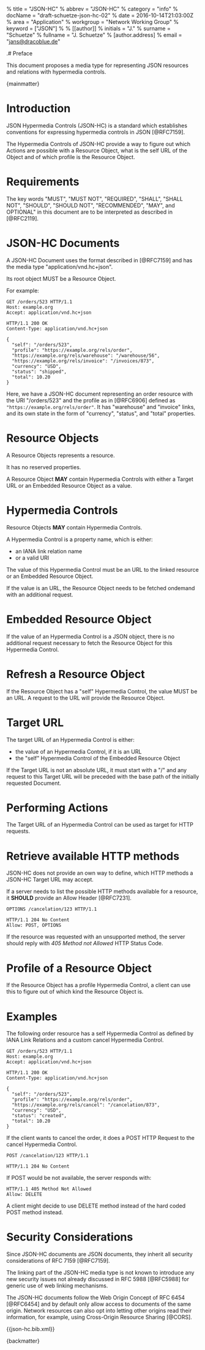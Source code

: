 % title = "JSON-HC"
% abbrev = "JSON-HC"
% category = "info"
% docName = "draft-schuetze-json-hc-02"
% date = 2016-10-14T21:03:00Z
% area = "Application"
% workgroup = "Network Working Group"
% keyword = ["JSON"]
%
% [[author]]
% initials = "J."
% surname  = "Schuetze"
% fullname = "J. Schuetze"
%   [author.address]
%   email = "jans@dracoblue.de"

.# Preface

This document proposes a media type for representing JSON resources and relations with hypermedia controls.

{mainmatter}

# Introduction

JSON Hypermedia Controls (JSON-HC) is a standard which
establishes conventions for expressing hypermedia controls in JSON [@RFC7159].

The Hypermedia Controls of JSON-HC provide a way to figure out which Actions are possible with a Resource Object, what is the self URL of the Object and of which profile is the Resource Object.

# Requirements

The key words "MUST", "MUST NOT", "REQUIRED", "SHALL", "SHALL NOT", "SHOULD", "SHOULD NOT", "RECOMMENDED",  "MAY", and OPTIONAL" in this document are to be interpreted as described in [@RFC2119].

# JSON-HC Documents

A JSON-HC Document uses the format described in [@RFC7159] and has the media type "application/vnd.hc+json".

Its root object MUST be a Resource Object.

For example:

    GET /orders/523 HTTP/1.1
    Host: example.org
    Accept: application/vnd.hc+json

    HTTP/1.1 200 OK
    Content-Type: application/vnd.hc+json

    {
      "self": "/orders/523",
      "profile": "https://example.org/rels/order",
      "https://example.org/rels/warehouse": "/warehouse/56",
      "https://example.org/rels/invoice": "/invoices/873",
      "currency": "USD",
      "status": "shipped",
      "total": 10.20
    }


Here, we have a JSON-HC document representing an order resource with the URI "/orders/523" and the profile as in [@RFC6906] defined as `"https://example.org/rels/order"`. It has "warehouse" and "invoice" links, and its own state in the form of "currency", "status", and "total" properties.

# Resource Objects

A Resource Objects represents a resource.

It has no reserved properties.

A Resource Object **MAY** contain Hypermedia Controls with either a Target URL or an Embedded Resource Object as a value.

# Hypermedia Controls

Resource Objects **MAY** contain Hypermedia Controls.

A Hypermedia Control is a property name, which is either:

* an IANA link relation name
* or a valid URI

The value of this Hypermedia Control must be an URL to the linked resource or an Embedded Resource Object.

If the value is an URL, the Resource Object needs to be fetched ondemand with an additional request.

# Embedded Resource Object

If the value of an Hypermedia Control is a JSON object, there is no additional request necessary to fetch the Resource Object for this Hypermedia Control.

# Refresh a Resource Object

If the Resource Object has a "self" Hypermedia Control, the value MUST be an URL. A request to the URL will provide the Resource Object.

# Target URL

The target URL of an Hypermedia Control is either:

* the value of an Hypermedia Control, if it is an URL
* the "self" Hypermedia Control of the Embedded Resource Object

If the Target URL is not an absolute URL, it must start with a "/" and any request to this Target URL will be preceded with the base path of the initially requested Document.

# Performing Actions

The Target URL of an Hypermedia Control can be used as target for HTTP requests.

# Retrieve available HTTP methods

JSON-HC does not provide an own way to define, which HTTP methods a JSON-HC Target URL may accept.

If a server needs to list the possible HTTP methods available for a resource, it **SHOULD** provide an Allow Header [@RFC7231].

    OPTIONS /cancelation/123 HTTP/1.1

    HTTP/1.1 204 No Content
    Allow: POST, OPTIONS

If the resource was requested with an unsupported method, the server should reply with *405 Method not Allowed* HTTP Status Code.

# Profile of a Resource Object

If the Resource Object has a profile Hypermedia Control, a client can use this to figure out of which kind the Resource Object is.

# Examples

The following order resource has a self Hypermedia Control as defined by IANA Link Relations and a custom cancel Hypermedia Control.

    GET /orders/523 HTTP/1.1
    Host: example.org
    Accept: application/vnd.hc+json

    HTTP/1.1 200 OK
    Content-Type: application/vnd.hc+json

    {
      "self": "/orders/523",
      "profile": "https://example.org/rels/order",
      "https://example.org/rels/cancel": "/cancelation/873",
      "currency": "USD",
      "status": "created",
      "total": 10.20
    }

If the client wants to cancel the order, it does a POST HTTP Request to the cancel Hypermedia Control.

    POST /cancelation/123 HTTP/1.1

    HTTP/1.1 204 No Content

If POST would be not available, the server responds with:

    HTTP/1.1 405 Method Not Allowed
    Allow: DELETE

A client might decide to use DELETE method instead of the hard coded POST method instead.

# Security Considerations

Since JSON-HC documents are JSON documents, they inherit all security considerations of RFC 7159 [@RFC7159].

The linking part of the JSON-HC media type is not known to introduce any new security issues not already discussed in
RFC 5988 [@RFC5988] for generic use of web linking mechanisms.

The JSON-HC documents follow the Web Origin Concept of RFC 6454 [@RFC6454] and by default only allow access to documents
of the same origin. Network resources can also opt into letting other origins read their information, for example, using
Cross-Origin Resource Sharing [@CORS].

{{json-hc.bib.xml}}

{backmatter}
